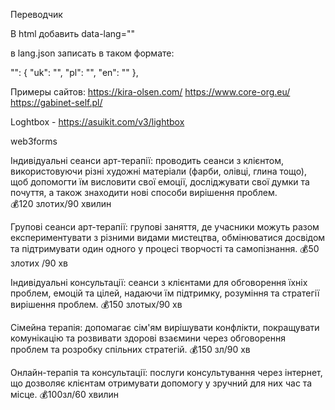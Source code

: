 Переводчик

В html добавить data-lang=""

в lang.json записать в таком формате:

"": {
"uk": "",
"pl": "",
"en": ""
},

Примеры сайтов:
https://kira-olsen.com/
https://www.core-org.eu/
https://gabinet-self.pl/

Loghtbox - https://asuikit.com/v3/lightbox

web3forms
<input type="hidden" name="access_key" value="697ed4fb-1bb4-4b4e-aac9-ad92288a3b5d" />

Індивідуальні сеанси арт-терапії: проводить сеанси з клієнтом, використовуючи різні художні матеріали (фарби, олівці, глина тощо), щоб допомогти їм висловити свої емоції, досліджувати свої думки та почуття, а також знаходити нові способи вирішення проблем.  
💰120 злотих/90 хвилин

Групові сеанси арт-терапії: групові заняття, де учасники можуть разом експериментувати з різними видами мистецтва, обмінюватися досвідом та підтримувати один одного у процесі творчості та самопізнання.
💰50 злотих /90 хв

Індивідуальні консультації: сеанси з клієнтами для обговорення їхніх проблем, емоцій та цілей, надаючи їм підтримку, розуміння та стратегії вирішення проблем.
💰150 злотых/90 хв

Сімейна терапія: допомагає сім'ям вирішувати конфлікти, покращувати комунікацію та розвивати здорові взаємини через обговорення проблем та розробку спільних стратегій.
💰150 зл/90 хв

Онлайн-терапія та консультації: послуги консультування через інтернет, що дозволяє клієнтам отримувати допомогу у зручний для них час та місце.
💰100зл/60 хвилин
